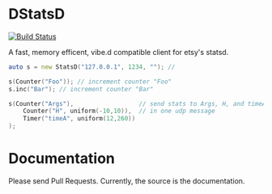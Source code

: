 # DStatsD
[![Build Status](https://travis-ci.org/burner/DStatsD.svg?branch=master)](https://travis-ci.org/burner/DStatsD)

A fast, memory efficent, vibe.d compatible client for etsy's statsd.

```D
auto s = new StatsD("127.0.0.1", 1234, ""); // 

s(Counter("Foo")); // increment counter "Foo"
s.inc("Bar"); // increment counter "Bar"

s(Counter("Args"), 					// send stats to Args, H, and timeA 
	Counter("H", uniform(-10,10)),  // in one udp message
	Timer("timeA", uniform(12,260))
);
```

# Documentation
Please send Pull Requests. Currently, the source is the documentation.

